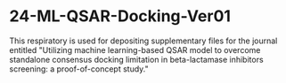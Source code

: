 # 24-ML-QSAR-Docking-Ver01
This respiratory is used for depositing supplementary files for the journal entitled "Utilizing machine learning-based QSAR model to overcome standalone consensus docking limitation in beta-lactamase inhibitors screening: a proof-of-concept study."
